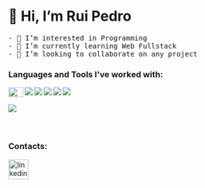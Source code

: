 <h1> 👋 Hi, I’m Rui Pedro </h1>
<pre>
- 👀 I’m interested in Programming
- 🌱 I’m currently learning Web Fullstack
- 💞️ I’m looking to collaborate on any project
</pre>
<h3>Languages and Tools I've worked with:</h3>
<div>
<img src="https://img.shields.io/badge/C-00599C?style=for-the-badge&logo=c&logoColor=white" align='left' width="30" height="20" >
<img src="https://img.shields.io/badge/C%2B%2B-00599C?style=for-the-badge&logo=c%2B%2B&logoColor=white" align= 'left' >
<img src="https://img.shields.io/badge/C%23-239120?style=for-the-badge&logo=c-sharp&logoColor=white" align='left' >
<img src="https://img.shields.io/badge/MySQL-005C84?style=for-the-badge&logo=mysql&logoColor=white" align='left'>
<img src="https://img.shields.io/badge/Microsoft%20SQL%20Server-CC2927?style=for-the-badge&logo=microsoft%20sql%20server&logoColor=white" align='left'>
<img src="https://img.shields.io/badge/Unity-100000?style=for-the-badge&logo=unity&logoColor=white" align='left'>
</div>
<br>
<br>
<img src="https://img.shields.io/badge/Visual_Studio-5C2D91?style=for-the-badge&logo=visual%20studio&logoColor=white" align='left'/>

<br/>
<br/>
<!--<img src="https://github-readme-stats.vercel.app/api/top-langs/?username=Excalibur202"> -->
<br/>

### Contacts:

[<img src='https://img.shields.io/badge/LinkedIn-0077B5?style=for-the-badge&logo=linkedin&logoColor=white' alt='linkedin' height='40' color='blue'>](https://pt.linkedin.com/in/ruipedrogoncalvesoliveira?trk=people-guest_people_search-card)  

<!---
Excalibur202/Excalibur202 is a ✨ special ✨ repository because its `README.md` (this file) appears on your GitHub profile.
You can click the Preview link to take a look at your changes.
--->

